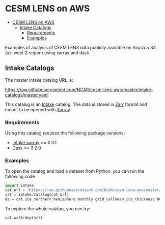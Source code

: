 # CESM LENS on AWS
- [CESM LENS on AWS](#cesm-lens-on-aws)
  - [Intake Catalogs](#intake-catalogs)
    - [Requirements](#requirements)
    - [Examples](#examples)

Examples of analysis of CESM LENS data publicly available on Amazon S3 (us-west-2 region) using xarray and dask


## Intake Catalogs

The master intake catalog URL is:

https://raw.githubusercontent.com/NCAR/cesm-lens-aws/master/intake-catalogs/master.yaml


This catalog is an [Intake](https://github.com/ContinuumIO/intake) catalog. The data is stored in [Zarr](https://github.com/zarr-developers/zarr) format and meant to be opened with [Xarray](http://xarray.pydata.org/en/latest/).


### Requirements

Using this catalog requires the following package versions:

- [Intake-xarray](https://github.com/intake/intake-xarray) >= 0.3.1
- [Dask](https://github.com/dask/dask) >= 2.2.0

### Examples

To open the catalog and load a dataset from Python, you can run the following code

```python
import intake
cat_url = "https://raw.githubusercontent.com/NCAR/cesm-lens-aws/master/intake-catalogs/master.yaml"
cat = intake.Catalog(cat_url)
ds = cat.ice_northern_hemisphere_monthly.grid_cellmean_ice_thickness_RCP85.to_dask()
```


To explore the whole catalog, you can try:

```python
cat.walk(depth=5)
```
